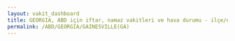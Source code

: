 ```yaml
---
layout: vakit_dashboard
title: GEORGIA, ABD için iftar, namaz vakitleri ve hava durumu - ilçe/eyalet seç
permalink: /ABD/GEORGIA/GAINESVILLE(GA)
---
```


<script type="text/javascript">
  var GLOBAL_COUNTRY = 'ABD';
  var GLOBAL_CITY = 'GEORGIA';
  var GLOBAL_STATE = 'GAINESVILLE(GA)';
  var lat = 72;
  var lon = 21;
</script>
